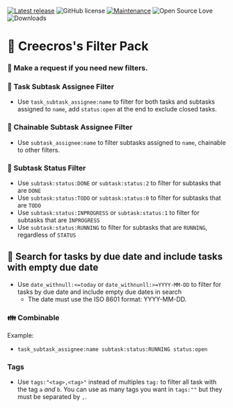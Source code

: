[![Latest release](https://img.shields.io/github/release/creecros/Creecros_Filter_Pack.svg)](https://github.com/creecros/Creecros_Filter_Pack/releases)
![GitHub license](https://img.shields.io/github/license/Naereen/StrapDown.js.svg)
[![Maintenance](https://img.shields.io/badge/Maintained%3F-yes-green.svg)](https://github.com/creecros/Creecros_Filter_Pack/graphs/contributors)
![Open Source Love](https://badges.frapsoft.com/os/v1/open-source.svg?v=103)
![Downloads](https://img.shields.io/github/downloads/creecros/Creecros_Filter_Pack/total.svg)

# :toilet: Creecros's Filter Pack

### :raising_hand: Make a request if you need new filters.

### :nail_care: Task Subtask Assignee Filter

- Use `task_subtask_assignee:name` to filter for both tasks and subtasks assigned to `name`, add `status:open` at the end to exclude closed tasks.

### :paperclip: Chainable Subtask Assignee Filter

- Use `subtask_assignee:name` to filter subtasks assigned to `name`, chainable to other filters.

### :japanese_ogre: Subtask Status Filter

- Use `subtask:status:DONE` or `subtask:status:2` to filter for subtasks that are `DONE`
- Use `subtask:status:TODO` or `subtask:status:0` to filter for subtasks that are `TODO`
- Use `subtask:status:INPROGRESS` or `subtask:status:1` to filter for subtasks that are `INPROGRESS`
- Use `subtask:status:RUNNING` to filter for subtasks that are `RUNNING`, regardless of `STATUS`

## :calendar: Search for tasks by due date and include tasks with empty due date

- Use `date_withnull:<=today` or `date_withnunll:>=YYYY-MM-DD` to filter for tasks by due date and include empty due dates in search
  - The date must use the ISO 8601 format: YYYY-MM-DD.

### :family: Combinable

Example:
- `task_subtask_assignee:name subtask:status:RUNNING status:open`


### Tags

- Use `tags:"<tag>,<tag>"` instead of multiples `tag:` to filter all task with the tag `a` *and* `b`. You can use as many tags you want in `tags:""` but they must be separated by `,`.
